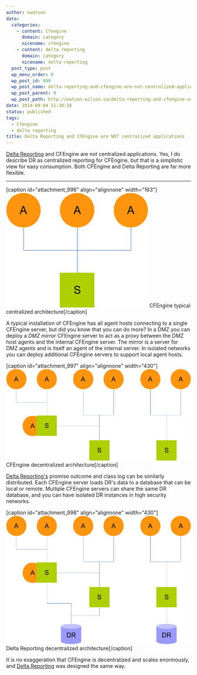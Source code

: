 ```yaml
---
author: nwatson
data:
  categories:
    - content: Cfengine
      domain: category
      nicename: cfengine
    - content: delta reporting
      domain: category
      nicename: delta-reporting
  post_type: post
  wp_menu_order: 0
  wp_post_id: 999
  wp_post_name: delta-reporting-and-cfengine-are-not-centralized-applications
  wp_post_parent: 0
  wp_post_path: http://watson-wilson.ca/delta-reporting-and-cfengine-are-not-centralized-applications/
date: 2014-09-04 11:30:18
status: published
tags:
  - Cfengine
  - delta reporting
title: Delta Reporting and CFEngine are NOT centralized applications
---
```



[Delta Reporting](https://github.com/evolvethinking/delta_reporting)
and CFEngine are not centralized applications. Yes, I do describe DR as
centralized reporting for CFEngine, but that is a simplistic view for
easy consumption. Both CFEngine and Delta Reporting are far more
flexible.

---

[caption id="attachment_996" align="alignnone" width="163"][![CFEngine typical centralized architecture](/static/images/client-server-centralized.png)](/static/images/client-server-centralized.png)
CFEngine typical centralized architecture[/caption]

A typical installation of CFEngine has all agent hosts connecting to a
single CFEngine server, but did you know that you can do more? In a DMZ
you can deploy a *DMZ mirror* CFEngine server to act as a proxy between
the DMZ host agents and the internal CFEngine server. The mirror is a
server for DMZ agents and is itself an agent of the internal server. In
isolated networks you can deploy additional CFEngine servers to support
local agent hosts.

[caption id="attachment_997" align="alignnone" width="430"][![CFEngine decentralized architecture](/static/images/client-server-decentralized.png)](/static/images/client-server-decentralized.png)
CFEngine decentralized architecture[/caption]

[Delta Reporting's](https://github.com/evolvethinking/delta_reporting)
promise outcome and class log can be similarly distributed. Each
CFEngine server loads DR's data to a database that can be local or
remote. Multiple CFEngine servers can share the same DR database, and
you can have isolated DR instances in high security networks.

[caption id="attachment_998" align="alignnone" width="430"][![Delta Reporting decentralized architecture](/static/images/delta-reporting-decentralized.png)](/static/images/delta-reporting-decentralized.png)
Delta Reporting decentralized architecture[/caption]

It is no exaggeration that CFEngine is decentralized and scales
enormously, and [Delta Reporting](https://github.com/evolvethinking/delta_reporting)
was designed the same way.
